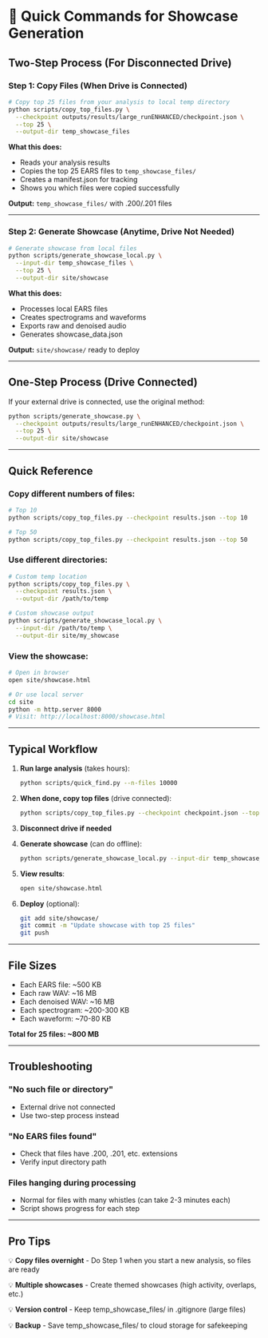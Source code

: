 # 🚀 Quick Commands for Showcase Generation

## Two-Step Process (For Disconnected Drive)

### Step 1: Copy Files (When Drive is Connected)

```bash
# Copy top 25 files from your analysis to local temp directory
python scripts/copy_top_files.py \
  --checkpoint outputs/results/large_runENHANCED/checkpoint.json \
  --top 25 \
  --output-dir temp_showcase_files
```

**What this does:**

- Reads your analysis results
- Copies the top 25 EARS files to `temp_showcase_files/`
- Creates a manifest.json for tracking
- Shows you which files were copied successfully

**Output:** `temp_showcase_files/` with .200/.201 files

---

### Step 2: Generate Showcase (Anytime, Drive Not Needed)

```bash
# Generate showcase from local files
python scripts/generate_showcase_local.py \
  --input-dir temp_showcase_files \
  --top 25 \
  --output-dir site/showcase
```

**What this does:**

- Processes local EARS files
- Creates spectrograms and waveforms
- Exports raw and denoised audio
- Generates showcase_data.json

**Output:** `site/showcase/` ready to deploy

---

## One-Step Process (Drive Connected)

If your external drive is connected, use the original method:

```bash
python scripts/generate_showcase.py \
  --checkpoint outputs/results/large_runENHANCED/checkpoint.json \
  --top 25 \
  --output-dir site/showcase
```

---

## Quick Reference

### Copy different numbers of files:

```bash
# Top 10
python scripts/copy_top_files.py --checkpoint results.json --top 10

# Top 50
python scripts/copy_top_files.py --checkpoint results.json --top 50
```

### Use different directories:

```bash
# Custom temp location
python scripts/copy_top_files.py \
  --checkpoint results.json \
  --output-dir /path/to/temp

# Custom showcase output
python scripts/generate_showcase_local.py \
  --input-dir /path/to/temp \
  --output-dir site/my_showcase
```

### View the showcase:

```bash
# Open in browser
open site/showcase.html

# Or use local server
cd site
python -m http.server 8000
# Visit: http://localhost:8000/showcase.html
```

---

## Typical Workflow

1. **Run large analysis** (takes hours):

   ```bash
   python scripts/quick_find.py --n-files 10000
   ```

2. **When done, copy top files** (drive connected):

   ```bash
   python scripts/copy_top_files.py --checkpoint checkpoint.json --top 25
   ```

3. **Disconnect drive if needed**

4. **Generate showcase** (can do offline):

   ```bash
   python scripts/generate_showcase_local.py --input-dir temp_showcase_files
   ```

5. **View results**:

   ```bash
   open site/showcase.html
   ```

6. **Deploy** (optional):
   ```bash
   git add site/showcase/
   git commit -m "Update showcase with top 25 files"
   git push
   ```

---

## File Sizes

- Each EARS file: ~500 KB
- Each raw WAV: ~16 MB
- Each denoised WAV: ~16 MB
- Each spectrogram: ~200-300 KB
- Each waveform: ~70-80 KB

**Total for 25 files: ~800 MB**

---

## Troubleshooting

### "No such file or directory"

- External drive not connected
- Use two-step process instead

### "No EARS files found"

- Check that files have .200, .201, etc. extensions
- Verify input directory path

### Files hanging during processing

- Normal for files with many whistles (can take 2-3 minutes each)
- Script shows progress for each step

---

## Pro Tips

💡 **Copy files overnight** - Do Step 1 when you start a new analysis, so files are ready

💡 **Multiple showcases** - Create themed showcases (high activity, overlaps, etc.)

💡 **Version control** - Keep temp_showcase_files/ in .gitignore (large files)

💡 **Backup** - Save temp_showcase_files/ to cloud storage for safekeeping

